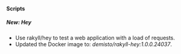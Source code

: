
#### Scripts
##### New: Hey
- Use rakyll/hey to test a web application with a load of requests.
- Updated the Docker image to: *demisto/rakyll-hey:1.0.0.24037*.
